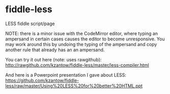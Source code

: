 fiddle-less
===========

LESS fiddle script/page

NOTE: there is a minor issue with the CodeMirror editor, where typing an ampersand in certain 
cases causes the editor to become unresponsive. You may work around this by undoing the typing of the
ampersand and copy another rule that already has an an ampersand.

You can try it out here (note: uses rawgithub): http://rawgithub.com/kzantow/fiddle-less/master/less-compiler.html

And here is a Powerpoint presentation I gave about LESS: https://github.com/kzantow/fiddle-less/raw/master/Using%20LESS%20for%20better%20HTML.ppt
